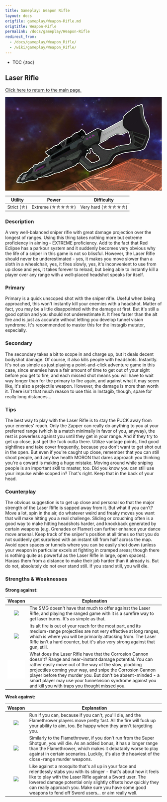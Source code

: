```yaml
---
title: Gameplay: Weapon Rifle
layout: docs
origfile: gameplay/Weapon-Rifle.md
origtitle: Weapon-Rifle
permalink: /docs/gameplay/Weapon-Rifle
redirect_from:
  - /docs/gameplay/Weapon_Rifle/
  - /wiki/gameplay/Weapon_Rifle/
---
```

* TOC
{:toc}
## Laser Rifle

[Click here to return to the main page.](Weapons-Guide)

<img src="../images/weapons/weaponsguide/rifle.png" height="300px"/>

| Utility | Power | Difficulty |
|-------------|-------------------|---------------------|
| Strict (☆) | Extreme (☆☆☆☆☆) | Very hard (☆☆☆☆☆) |

### Description

A very well-balanced sniper rifle with great damage projection over the longest of ranges. Using this thing takes nothing more but extreme proficiency in aiming - EXTREME proficiency. Add to the fact that Red Eclipse has a parkour system and it suddenly becomes very obvious why the life of a sniper in this game is not so blissful. However, the Laser Rifle should never be underestimated - yes, it makes you move slower than a sloth in a wheelchair, yes, it fires slowly, yes, it's inconvenient to use from up close and yes, it takes forever to reload, but being able to instantly kill a player over any range with a well-placed headshot speaks for itself.

### Primary

Primary is a quick unscoped shot with the sniper rifle. Useful when being approached, this won't instantly kill your enemies with a headshot. Matter of fact, you may be a little disappointed with the damage at first. But it's still a good option and you should not underestimate it. It fires faster than the alt fire and is just as accurate without letting you develop tunnel vision syndrome. It's recommended to master this for the Instagib mutator, especially.

### Secondary

The secondary takes a bit to scope in and charge up, but it deals decent bodyshot damage. Of course, it also kills people with headshots. Instantly. It's not as simple as just playing a point-and-click adventure game in this case, since enemies have a fair amount of time to get out of your sight before you get to fire, and each missed shot means you will have to wait way longer than for the primary to fire again, and against what it may seem like, it's also a projectile weapon. However, the damage is more than worth it. There isn't that much reason to use this in Instagib, though, spare for really long distances...

### Tips

The best way to play with the Laser Rifle is to stay the FUCK away from your enemies' reach. Only the Zapper can really do anything to you at your preferred range (which is a match minimally in favor of you, anyway), the rest is powerless against you until they get in your range. And if they try to get up close, just get the fuck outta there. Utilize vantage points, find good sightlines and take cover frequently, because you don't want to get shot out in the open. But even if you're caught up close, remember that you can still shoot people, and any low health MORON that dares approach you thinking you're a coward is making a huge mistake. Moving around while sniping people is an important skill to master, too. Did you know you can still use your impulse while scoped in? That's right. Keep that in the back of your head.

### Counterplay

The obvious suggestion is to get up close and personal so that the major strength of the Laser Rifle is sapped away from it. But what if you can't? Move a lot, spin in the air, do whatever weird and freaky moves you want that will make hitting you a real challenge. Sliding or crouching often is a good way to make hitting headshots harder, and knockback generated by certain weapons (e.g. Grenades or Flamer) can further enhance your dance move arsenal. Keep track of the sniper's position at all times so that you do not suddenly get surprised with an instant kill from half across the map. Avoid open spaces or tunnels where you can be easily shot down (unless your weapon in particular excels at fighting in cramped areas; though there is nothing quite as powerful as the Laser Rifle in large, open spaces). Harass them from a distance to make their job harder than it already is. But do not, absolutely do not ever stand still. If you stand still, you will die.

### Strengths & Weaknesses

**Strong against:**

| Weapon | Explanation |
| :----: | ----------- |
| <img src="../images/weapons/smg.png" width="64px"/> | The SMG doesn't have that much to offer against the Laser Rifle, and playing the ranged game with it is a surefire way to get laser burns. It's as simple as that. |
| <img src="../images/weapons/plasma.png" width="64px"/> | Its alt fire is out of your reach for the most part, and its medium-range projectiles are not very effective at long ranges, which is where you will be primarily attacking from. The Laser Rifle isn't a hard counter, but it's also very strong against that gun, still. |
| <img src="../images/weapons/corroder.png" width="64px"/> | What does the Laser Rifle have that the Corrosion Cannon doesn't? Range and near-instant damage potential. You can rather easily move out of the way of the slow, plodding projectiles coming your way, and snipe the Corrosion Cannon player before they murder you. But don't be absent-minded - a smart player may use your tunnelvision syndrome against you and kill you with traps you thought missed you. |

**Weak against:**

| Weapon | Explanation |
| :----: | ----------- |
| <img src="../images/weapons/flamer.png" width="64px"/> | Run if you can, because if you can't, you'll die, and the Flamethrower players move pretty fast. All the fire will fuck up your ability to aim, too. Be happy when they aren't targetting you. |
| <img src="../images/weapons/shotgun.png" width="64px"/> | Similarly to the Flamethrower, if you don't run from the Super Shotgun, you will die. As an added bonus, it has a longer range than the Flamethrower, which makes it debatably worse to play against in certain scenarios. Luckily, it's also the heaviest of the close-range murder weapons. |
| <img src="../images/weapons/sword.png" width="64px"/> | Like against a mosquito that's all up in your face and relentlessly stabs you with its stinger - that's about how it feels like to play with the Laser Rifle against a Sword user. The lowered damage potential only slightly offsets how quickly they can really approach you. Make sure you have some good weapons to fend off Sword users... or aim really well. |
